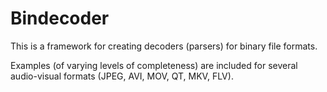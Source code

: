 # Bindecoder

This is a framework for creating decoders (parsers) for
binary file formats.

Examples (of varying levels of completeness) are included
for several audio-visual formats (JPEG, AVI, MOV, QT, MKV, FLV).
